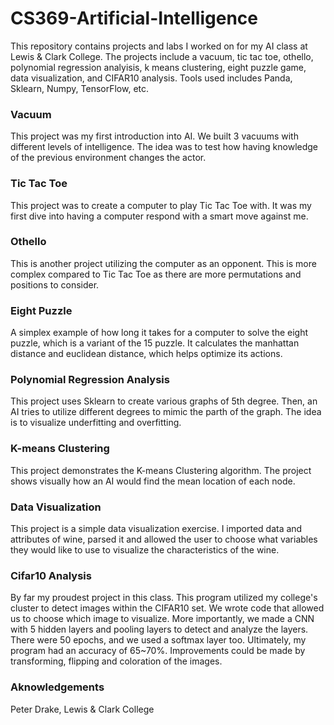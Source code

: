# CS369-Artificial-Intelligence

This repository contains projects and labs I worked on for my AI class at Lewis &amp; Clark College. The projects include a vacuum, tic tac toe, othello, polynomial regression analyisis, k means clustering, eight puzzle game, data visualization, and CIFAR10 analysis. Tools used includes Panda, Sklearn, Numpy, TensorFlow, etc.

### Vacuum
This project was my first introduction into AI. We built 3 vacuums with different levels of intelligence. The idea was to test how having knowledge of the previous environment changes the actor.

### Tic Tac Toe
This project was to create a computer to play Tic Tac Toe with. It was my first dive into having a computer respond with a smart move against me. 

### Othello
This is another project utilizing the computer as an opponent. This is more complex compared to Tic Tac Toe as there are more permutations and positions to consider. 

### Eight Puzzle
A simplex example of how long it takes for a computer to solve the eight puzzle, which is a variant of the 15 puzzle. It calculates the manhattan distance and euclidean distance, which helps optimize its actions.

### Polynomial Regression Analysis
This project uses Sklearn to create various graphs of 5th degree. Then, an AI tries to utilize different degrees to mimic the parth of the graph. The idea is to visualize underfitting and overfitting. 

### K-means Clustering
This project demonstrates the K-means Clustering algorithm. The project shows visually how an AI would find the mean location of each node.

### Data Visualization
This project is a simple data visualization exercise. I imported data and attributes of wine, parsed it and allowed the user to choose what variables they would like to use to visualize the characteristics of the wine.

### Cifar10 Analysis
By far my proudest project in this class. This program utilized my college's cluster to detect images within the CIFAR10 set. We wrote code that allowed us to choose which image to visualize. More importantly, we made a CNN with 5 hidden layers and pooling layers to detect and analyze the layers. There were 50 epochs, and we used a softmax layer too. Ultimately, my program had an accuracy of 65~70%. Improvements could be made by transforming, flipping and coloration of the images. 

### Aknowledgements
Peter Drake, Lewis &amp; Clark College

